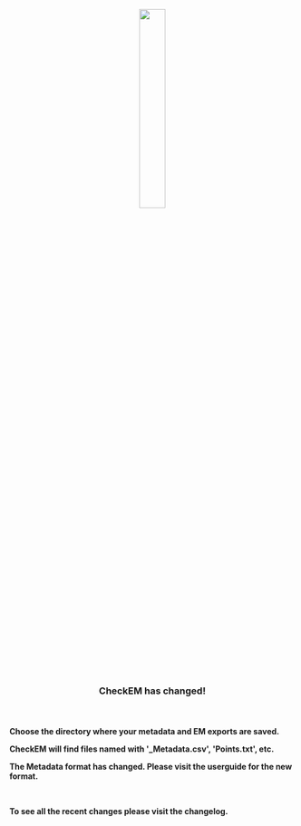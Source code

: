 <p style="text-align: center;"> <img src="info.png" width="30%"/></p>

<h3><p style="text-align: center;">
<b>CheckEM has changed!</b></p></h3>
</br>
<h4><p style="text-align: center;">

Choose the directory where your metadata and EM exports are saved.

CheckEM will find files named with '_Metadata.csv', 'Points.txt', etc.

The Metadata format has changed. Please visit the userguide for the new format.


</br>

To see all the recent changes please visit the changelog.


</br>